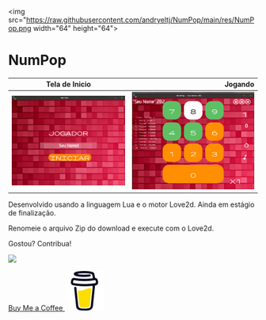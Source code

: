<img src="https://raw.githubusercontent.com/andryeltj/NumPop/main/res/NumPop.png width="64" height="64">
# NumPop


| Tela de Inicio | Jogando |
| ------------- | -------------:|
| ![300x256](https://raw.githubusercontent.com/andryeltj/NumPop/main/res/NumPopShow.png) | ![300x256](https://raw.githubusercontent.com/andryeltj/NumPop/main/res/NumPopPlay.png) |

Desenvolvido usando a linguagem Lua e o motor Love2d.
Ainda em estágio de finalização.

Renomeie o arquivo Zip do download e execute com o Love2d.


Gostou? Contribua!

![](https://raw.githubusercontent.com/andryeltj/aio/master/themes/images/contribua.png) 

 [Buy Me a Coffee ![48x48](https://raw.githubusercontent.com/andryeltj/receitas/master/icons/buy-me-a-cofee.svg) ](https://www.buymeacoffee.com/andryel.aio)
